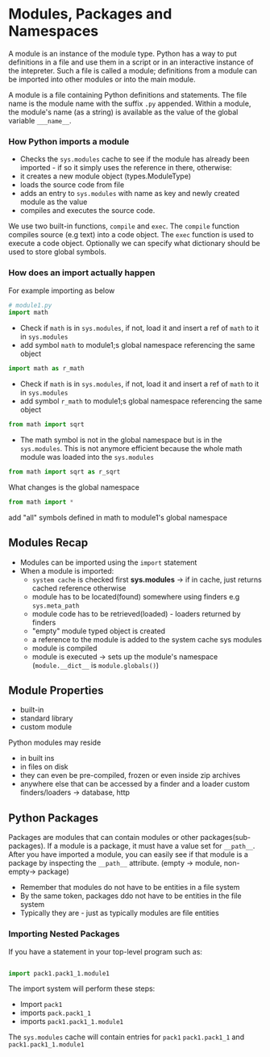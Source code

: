 # Modules, Packages and Namespaces

A module is an instance of the module type. Python has a way to put definitions in a file and use them in a script or in an interactive instance of the intepreter. Such a file is called a module; definitions from a module can be imported into other modules or into the main module.

A module is a file containing Python definitions and statements. The file name is the module name with the suffix `.py` appended. Within a module, the module's name (as a string) is available as the value of the global variable `___name__`.

### How Python imports a module

- Checks the `sys.modules` cache to see if the module has already been imported - if so it simply uses the reference in there, otherwise:
- it creates a new module object (types.ModuleType)
- loads the source code from file
- adds an entry to `sys.modules` with name as key and newly created module as the value
- compiles and executes the source code.

We use two built-in functions, `compile` and `exec`. The `compile` function compiles source (e.g text) into a code object. The `exec` function is used to execute a code object. Optionally we can specify what dictionary should be used to store global symbols.

### How does an import actually happen

For example importing as below

```python
# module1.py
import math

```

- Check if `math` is in `sys.modules`, if not, load it and insert a ref of `math` to it in `sys.modules`
- add symbol `math` to module1;s global namespace referencing the same object

```python
import math as r_math

```

- Check if `math` is in `sys.modules`, if not, load it and insert a ref of `math` to it in `sys.modules`
- add symbol `r_math` to module1;s global namespace referencing the same object

```python
from math import sqrt


```

- The math symbol is not in the global namespace but is in the `sys.modules`. This is not anymore efficient because the whole math module was loaded into the `sys.modules`

```python
from math import sqrt as r_sqrt
```

What changes is the global namespace

```python
from math import *
```

add "all" symbols defined in math to module1's global namespace

## Modules Recap

- Modules can be imported using the `import` statement
- When a module is imported:
  - `system cache` is checked first **sys.modules** -> if in cache, just returns cached reference otherwise
  - module has to be located(found) somewhere using finders e.g `sys.meta_path`
  - module code has to be retrieved(loaded) - loaders returned by finders
  - "empty" module typed object is created
  - a reference to the module is added to the system cache sys modules
  - module is compiled
  - module is executed -> sets up the module's namespace (`module.__dict__` is `module.globals()`)

## Module Properties

- built-in
- standard library
- custom module

Python modules may reside

- in built ins
- in files on disk
- they can even be pre-compiled, frozen or even inside zip archives
- anywhere else that can be accessed by a finder and a loader custom finders/loaders -> database, http

## Python Packages

Packages are modules that can contain modules or other packages(sub-packages). If a module is a package, it must have a value set for `__path__`. After you have imported a module, you can easily see if that module is a package by inspecting the `__path__` attribute. (empty -> module, non-empty-> package)

- Remember that modules do not have to be entities in a file system
- By the same token, packages ddo not have to be entities in the file system
- Typically they are - just as typically modules are file entities

### Importing Nested Packages

If you have a statement in your top-level program such as:

```python

import pack1.pack1_1.module1

```

The import system will perform these steps:
- Import `pack1`
- imports `pack.pack1_1`
- imports `pack1.pack1_1.module1`

The `sys.modules` cache will contain entries for `pack1` `pack1.pack1_1` and `pack1.pack1_1.module1`
